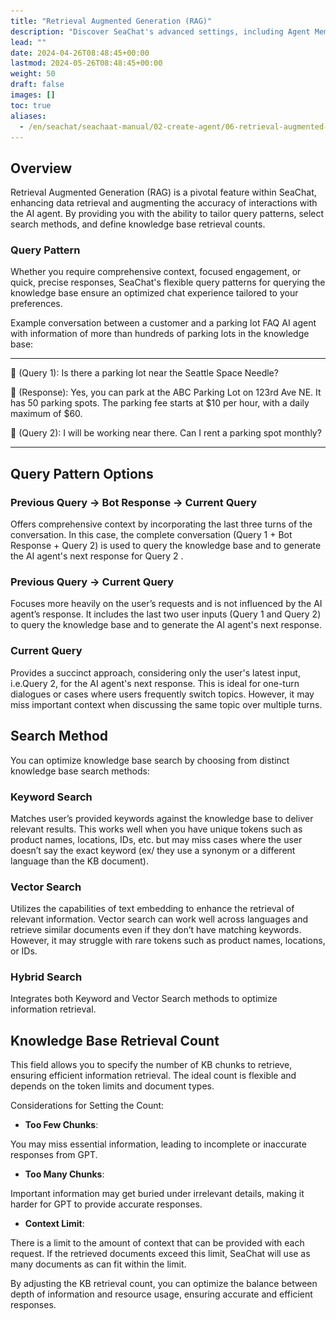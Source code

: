 ```yaml
---
title: "Retrieval Augmented Generation (RAG)"
description: "Discover SeaChat's advanced settings, including Agent Memory and Retrieval Augmented Generation (RAG). Learn how to optimize your AI agent's performance and real-time user engagement."
lead: ""
date: 2024-04-26T08:48:45+00:00
lastmod: 2024-05-26T08:48:45+00:00
weight: 50
draft: false
images: []
toc: true
aliases:
  - /en/seachat/seachaat-manual/02-create-agent/06-retrieval-augmented-generation-rag
---
```


## Overview
Retrieval Augmented Generation (RAG) is a pivotal feature within SeaChat, enhancing data retrieval and augmenting the accuracy of interactions with the AI agent. By providing you with the ability to tailor query patterns, select search methods, and define knowledge base retrieval counts.




[//]: # (<div style="display: flex; flex-direction: column; align-items: center;">)

[//]: # (<div style="width: 100%; text-align: center; display: flex; flex-direction: column; align-items: center; justify-item: center">)

[//]: # (    <a href="/images/seachat/en/advanced-settings/advanced-settings-dashboard.png" target="_blank">)

[//]: # (    <img width="100%" style="border-radius: 0.4rem; cursor: zoom-in;" src="/images/seachat/en/agent-information/advanced-settings-dashboard.png" alt="image that displays the additional options in Basic Settings">)

[//]: # (    </a>)

[//]: # (</div>)

[//]: # (    <p style="margin-top: 20px; font-size: 15px">Advanced Settings Dashboard</p>)

[//]: # (</div>)

### Query Pattern
Whether you require comprehensive context, focused engagement, or quick, precise responses, SeaChat's flexible query patterns for querying the knowledge base ensure an optimized chat experience tailored to your preferences.

Example conversation between a customer and a parking lot FAQ AI agent with information of more than hundreds of parking lots in the knowledge base:

---

👨 (Query 1): Is there a parking lot near the Seattle Space Needle?

🤖️ (Response): Yes, you can park at the ABC Parking Lot on 123rd Ave NE. It has 50 parking spots. The parking fee starts at $10 per hour, with a daily maximum of $60.

👨 (Query 2): I will be working near there. Can I rent a parking spot monthly?

---

## Query Pattern Options

### Previous Query &#8594; Bot Response &#8594; Current Query
Offers comprehensive context by incorporating the last three turns of the conversation. In this case, the complete conversation (Query 1 + Bot Response + Query 2) is used to query the knowledge base and to generate the AI agent's next response for Query 2 .

### Previous Query &#8594; Current Query
Focuses more heavily on the user’s requests and is not influenced by the AI agent’s response. It includes the last two user inputs (Query 1 and Query 2) to query the knowledge base and to generate the AI agent's next response.

### Current Query
Provides a succinct approach, considering only the user's latest input, i.e.Query 2, for the AI agent's next response. This is ideal for one-turn dialogues or cases where users frequently switch topics. However, it may miss important context when discussing the same topic over multiple turns.

[//]: # (<div style="display: flex; flex-direction: column; align-items: center;">)

[//]: # (<div style="width: 100%; text-align: center; display: flex; flex-direction: column; align-items: center; justify-item: center">)

[//]: # (    <a href="/images/seachat/en/advanced-settings/rag-input-fields.png" target="_blank">)

[//]: # (    <img width="100%" style="border-radius: 0.4rem; cursor: zoom-in;" src="/images/seachat/en/agent-information/rag-input-fields.png" alt="image of the Retrieval Augmented Generation &#40;RAG&#41; feature in SeaChat">)

[//]: # (    </a>)

[//]: # (</div>)

[//]: # (    <p style="margin-top: 20px; font-size: 15px">Retrieval Augmented Generation &#40;RAG&#41;</p></p>)

[//]: # (</div>)

## Search Method

You can optimize knowledge base search by choosing from distinct knowledge base search methods:

### Keyword Search
Matches user’s provided keywords against the knowledge base to deliver relevant results. This works well when you have unique tokens such as product names, locations, IDs, etc. but may miss cases where the user doesn’t say the exact keyword (ex/ they use a synonym or a different language than the KB document).

### Vector Search
Utilizes the capabilities of text embedding to enhance the retrieval of relevant information. Vector search can work well across languages and retrieve similar documents even if they don’t have matching keywords. However, it may struggle with rare tokens such as product names, locations, or IDs.

### Hybrid Search
Integrates both Keyword and Vector Search methods to optimize information retrieval. 


## Knowledge Base Retrieval Count

This field allows you to specify the number of KB chunks to retrieve, ensuring efficient information retrieval. The ideal count is flexible and depends on the token limits and document types.

Considerations for Setting the Count:
- **Too Few Chunks**:

You may miss essential information, leading to incomplete or inaccurate responses from GPT.

- **Too Many Chunks**:

Important information may get buried under irrelevant details, making it harder for GPT to provide accurate responses.

- **Context Limit**:

There is a limit to the amount of context that can be provided with each request. If the retrieved documents exceed this limit, SeaChat will use as many documents as can fit within the limit.

By adjusting the KB retrieval count, you can optimize the balance between depth of information and resource usage, ensuring accurate and efficient responses.
